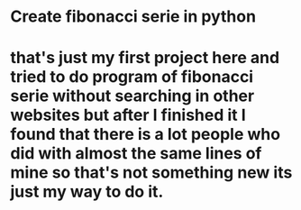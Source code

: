 # Create fibonacci serie in python

# that's just my first project here and tried to do program of fibonacci serie without searching in other websites but after I finished it I found that there is a lot people who did with almost the same lines of mine so that's not something new its just my way to do it.

